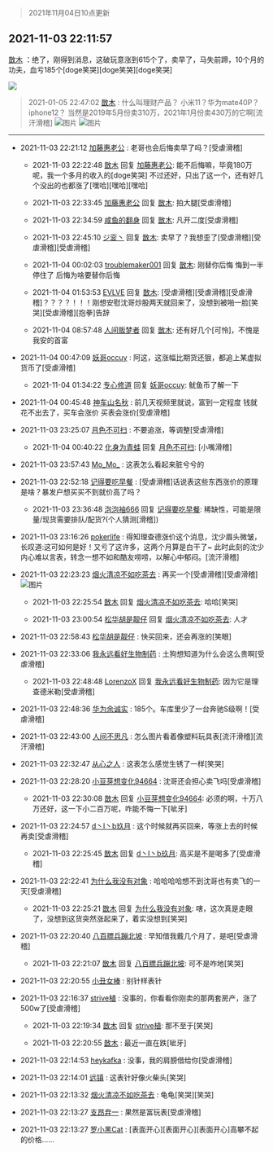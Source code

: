 > 2021年11月04日10点更新
<link rel="stylesheet" href="https://cdn.jsdelivr.net/gh/taotie6/sampleJSON@main/css/photo_show.css">
<meta name="referrer" content="no-referrer" />


 ## 2021-11-03 22:11:57 

 [㪚木](https://www.coolapk.com/feed/31196743?shareKey=YWE1ZDdmOWU3YzI0NjE4MmE0Mjc~) ：绝了，刚得到消息，这破玩意涨到615个了，卖早了，马失前蹄，10个月的功夫，血亏185个[doge笑哭][doge笑哭][doge笑哭] 

<div class="album">
<img class="img-item" src="https://image.coolapk.com/feed/2019/0414/11/1081091_1555210962_859@350x178.gif" />
</div>

> 2021-01-05 22:47:02 
> [㪚木](https://www.coolapk.com/feed/24028526?shareKey=OWVhZTdkYTdmNWIyNjE4MmE0Mjc~) : 什么叫理财产品？ 小米11？华为mate40P？iphone12？ 当然是2019年5月份卖310万，2021年1月份卖430万的它啊[流汗滑稽] 
![图片](https://image.coolapk.com/feed/2021/0105/22/1081091_a1d86eab_8021_075@3325x2494.jpeg)
![图片](https://image.coolapk.com/feed/2021/0105/22/1081091_d10044a9_8021_0752@3325x2494.jpeg)

 ------- 

- 2021-11-03 22:21:12 [加藤惠老公](uid=1266680) : 老哥也会后悔卖早了吗？[受虐滑稽] 

    - 2021-11-03 22:22:48 [㪚木](uid=1081091) 回复 [加藤惠老公](uid=1266680): 能不后悔嘛，毕竟180万呢，我一个多月的收入的[doge笑哭]
不过还好，只出了这一个，还有好几个没出的也都涨了[嘿哈][嘿哈][嘿哈] 

    - 2021-11-03 22:33:45 [加藤惠老公](uid=1266680) 回复 [㪚木](uid=1081091): 拍大腿[受虐滑稽] 

    - 2021-11-03 22:34:59 [咸鱼的翻身](uid=3945270) 回复 [㪚木](uid=1081091): 凡开二度[受虐滑稽] 

    - 2021-11-03 22:45:10 [ジ衮丶](uid=494451) 回复 [㪚木](uid=1081091): 卖早了？我想歪了[受虐滑稽][受虐滑稽][受虐滑稽] 

    - 2021-11-04 00:02:03 [troublemaker001](uid=1558211) 回复 [㪚木](uid=1081091): 刚替你后悔 悔到一半停住了 后悔为啥要替你后悔 

    - 2021-11-04 01:53:53 [EVLVE](uid=624501) 回复 [㪚木](uid=1081091): [受虐滑稽][受虐滑稽][受虐滑稽]？？？？！！！刚想安慰沈哥炒股两天就回来了，没想到被啪一脸[笑哭][受虐滑稽][抱拳]告辞 

    - 2021-11-04 08:57:48 [人间贩梦者](uid=2446972) 回复 [㪚木](uid=1081091): 还有好几个[可怜]，不愧是我安的首富 

- 2021-11-04 00:47:09 [妖哥occuy](uid=1388591) : 阿这，这涨幅比期货还狠，都追上某虚拟货币了[受虐滑稽] 

    - 2021-11-04 01:34:22 [专心修道](uid=3218687) 回复 [妖哥occuy](uid=1388591): 鱿鱼币了解一下 

- 2021-11-04 00:45:48 [神车山名秋](uid=1030948) : 前几天视频里就说，富到一定程度 钱就花不出去了，买车会涨价 买表会涨价[受虐滑稽] 

- 2021-11-03 23:25:07 [月色不可扫](uid=3639201) : 不要追涨，等调整[受虐滑稽] 

    - 2021-11-04 00:40:22 [化身为青蛙](uid=1209189) 回复 [月色不可扫](uid=3639201): [小嘴滑稽] 

- 2021-11-03 23:57:43 [Mo_Mo_](uid=432865) : 这表怎么看起来脏兮兮的 

- 2021-11-03 22:52:18 [记得要吃早餐](uid=4374824) : [受虐滑稽]话说表这些东西涨价的原理是啥？暴发户想买买不到就价高了吗？ 

    - 2021-11-03 23:36:48 [泡泡袖666](uid=2844894) 回复 [记得要吃早餐](uid=4374824): 稀缺性，可能是限量/现货需要排队/配货?(个人猜测[滑稽]) 

- 2021-11-03 23:16:26 [pokerlife](uid=575409) : 得知理查德涨价这个消息，沈少眉头微皱，长叹道:这可如何是好！又亏了这许多，这两个月算是白干了~
此时此刻的沈少内心难以言表，转念一想不如和酷友唠唠，以解心中郁闷。[流汗滑稽] 

- 2021-11-03 22:23:23 [烟火清凉不如吃茶去](uid=4279524) : 再买一个[受虐滑稽][受虐滑稽] ![图片](https://image.coolapk.com/feed/2021/1103/22/4279524_b86a5fb0_9403_162@1080x2376.jpeg)

    - 2021-11-03 22:25:54 [㪚木](uid=1081091) 回复 [烟火清凉不如吃茶去](uid=4279524): 哈哈[笑哭] 

    - 2021-11-03 23:00:54 [松华胡是靓仔](uid=692318) 回复 [烟火清凉不如吃茶去](uid=4279524): 人才 

- 2021-11-03 22:58:43 [松华胡是靓仔](uid=692318) : 快买回来，还会再涨的[笑眼] 

- 2021-11-03 22:33:06 [我永远看好生物制药](uid=3331493) : 土狗想知道为什么会这么贵啊[受虐滑稽] 

    - 2021-11-03 22:48:48 [LorenzoX](uid=645650) 回复 [我永远看好生物制药](uid=3331493): 因为它是理查德米勒[受虐滑稽] 

- 2021-11-03 22:48:36 [华为余诚实](uid=1792952) : 185个。车库里少了一台奔驰S级啊！[受虐滑稽] 

- 2021-11-03 22:43:00 [人间不思凡](uid=2080265) : 怎么图片看着像塑料玩具表[流汗滑稽][流汗滑稽] 

- 2021-11-03 22:32:47 [从心之人](uid=3359478) : 这表怎么感觉生锈了一样[笑哭] 

- 2021-11-03 22:28:20 [小豆芽想变化94664](uid=5184191) : 沈哥还会担心卖飞吗[受虐滑稽] 

    - 2021-11-03 22:30:08 [㪚木](uid=1081091) 回复 [小豆芽想变化94664](uid=5184191): 必须的啊，十万八万还好，这一下小二百万呢，咋能不悔一下[呲牙] 

- 2021-11-03 22:24:57 [d丶I丶b玖月](uid=2952537) : 这个时候就再买回来，等涨上去的时候再卖[受虐滑稽] 

    - 2021-11-03 22:25:45 [㪚木](uid=1081091) 回复 [d丶I丶b玖月](uid=2952537): 高买是不是喝多了[受虐滑稽] 

- 2021-11-03 22:22:41 [为什么我没有对象](uid=2236988) : 哈哈哈哈想不到沈哥也有卖飞的一天[受虐滑稽] 

    - 2021-11-03 22:25:21 [㪚木](uid=1081091) 回复 [为什么我没有对象](uid=2236988): 嗐，这次真是走眼了，没想到这货突然涨起来了，着实没想到[笑哭] 

- 2021-11-03 22:20:40 [八百膘兵蹦北坡](uid=1105274) : 早知借我戴几个月了，是吧[受虐滑稽] 

    - 2021-11-03 22:21:07 [㪚木](uid=1081091) 回复 [八百膘兵蹦北坡](uid=1105274): 可不是咋地[笑哭] 

- 2021-11-03 22:20:55 [小丑女棒](uid=1414631) : 别针样表针 

- 2021-11-03 22:16:37 [strive植](uid=1468928) : 没事的，你看看你刚卖的那两套房产，涨了500w了[受虐滑稽] 

    - 2021-11-03 22:19:34 [㪚木](uid=1081091) 回复 [strive植](uid=1468928): 那不至于[笑哭] 

    - 2021-11-03 22:20:55 [㪚木](uid=1081091) : 最近一直在跌[呲牙] 

- 2021-11-03 22:14:53 [heykafka](uid=929692) : 没事，我的肩膀借给你[受虐滑稽] 

- 2021-11-03 22:14:01 [远镇](uid=1471248) : 这表针好像火柴头[笑哭] 

- 2021-11-03 22:13:32 [烟火清凉不如吃茶去](uid=4279524) : 龟龟[笑哭][笑哭] 

- 2021-11-03 22:13:27 [支昂弃一](uid=2297834) : 果然是富玩表[受虐滑稽] 

- 2021-11-03 22:13:27 [罗小黑Cat](uid=1726948) : [表面开心][表面开心][表面开心]高攀不起的价格…… 

